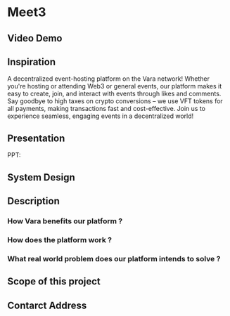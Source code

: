 # Meet3 

## Video Demo


## Inspiration

A decentralized event-hosting platform on the Vara network! Whether you're hosting or attending Web3 or general events, our platform makes it easy to create, join, and interact with events through likes and comments. Say goodbye to high taxes on crypto conversions – we use VFT tokens for all payments, making transactions fast and cost-effective. Join us to experience seamless, engaging events in a decentralized world!

## Presentation
PPT: 

## System Design 

## Description 

### How Vara benefits our platform ? 


### How does the platform work ?

### What real world problem does our platform intends to solve ? 

## Scope of this project 

## Contarct Address
